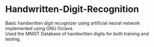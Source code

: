 # Handwritten-Digit-Recognition
Basic handwritten digit recognizer using artificial neural network implemented using GNU Octave.
<br>
Used the MNIST Database of handwritten digits for both training and testing.
